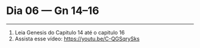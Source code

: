 # Dia 06 — Gn 14–16

--- 

1. Leia Genesis do Capitulo 14 até o capitulo 16
2. Assista esse vídeo: https://youtu.be/C-QGSqrySks